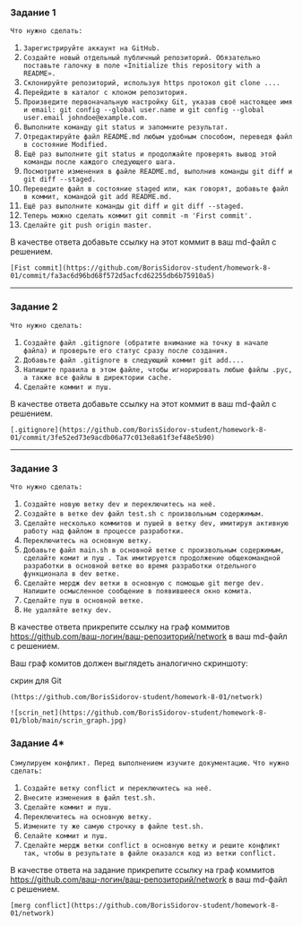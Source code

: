 ### Задание 1

`Что нужно сделать:`

1. `Зарегистрируйте аккаунт на GitHub.`
2. `Создайте новый отдельный публичный репозиторий. Обязательно поставьте галочку в поле «Initialize this repository with a README».`
3. `Склонируйте репозиторий, используя https протокол git clone ....`
4. `Перейдите в каталог с клоном репозитория.`
5. `Произведите первоначальную настройку Git, указав своё настоящее имя и email: git config --global user.name и git config --global user.email johndoe@example.com.`
6. `Выполните команду git status и запомните результат.`
7. `Отредактируйте файл README.md любым удобным способом, переведя файл в состояние Modified.`
8. `Ещё раз выполните git status и продолжайте проверять вывод этой команды после каждого следующего шага.`
9. `Посмотрите изменения в файле README.md, выполнив команды git diff и git diff --staged.`
10. `Переведите файл в состояние staged или, как говорят, добавьте файл в коммит, командой git add README.md.`
11. `Ещё раз выполните команды git diff и git diff --staged.`
12. `Теперь можно сделать коммит git commit -m 'First commit'.`
13. `Сделайте git push origin master.`

В качестве ответа добавьте ссылку на этот коммит в ваш md-файл с решением.

```
[Fist commit](https://github.com/BorisSidorov-student/homework-8-01/commit/fa3ac6d96bd68f572d5acfcd62255db6b75910a5)
```


---

### Задание 2

`Что нужно сделать:`

1. `Создайте файл .gitignore (обратите внимание на точку в начале файла) и проверьте его статус сразу после создания.`
2. `Добавьте файл .gitignore в следующий коммит git add....`
3. `Напишите правила в этом файле, чтобы игнорировать любые файлы .pyc, а также все файлы в директории cache.`
4. `Сделайте коммит и пуш.`

В качестве ответа добавьте ссылку на этот коммит в ваш md-файл с решением.

```
[.gitignore](https://github.com/BorisSidorov-student/homework-8-01/commit/3fe52ed73e9acdb06a77c013e8a61f3ef48e5b90) 
```

---

### Задание 3

`Что нужно сделать:`

1. `Создайте новую ветку dev и переключитесь на неё.`
2. `Создайте в ветке dev файл test.sh с произвольным содержимым.`
3. `Сделайте несколько коммитов и пушей в ветку dev, имитируя активную работу над файлом в процессе разработки.`
4. `Переключитесь на основную ветку.`
5. `Добавьте файл main.sh в основной ветке с произвольным содержимым, сделайте комит и пуш . Так имитируется продолжение общекомандной разработки в основной ветке во время разработки отдельного функционала в dev ветке.`
6. `Сделайте мердж dev ветки в основную с помощью git merge dev. Напишите осмысленное сообщение в появившееся окно комита.`
7. `Сделайте пуш в основной ветке.`
8. `Не удаляйте ветку dev.`

В качестве ответа прикрепите ссылку на граф коммитов https://github.com/ваш-логин/ваш-репозиторий/network в ваш md-файл с решением.

Ваш граф комитов должен выглядеть аналогично скриншоту:

скрин для Git


```
(https://github.com/BorisSidorov-student/homework-8-01/network)
```
`
![scrin_net](https://github.com/BorisSidorov-student/homework-8-01/blob/main/scrin_graph.jpg)
`

### Задание 4*

`Сэмулируем конфликт. Перед выполнением изучите документацию.`
`Что нужно сделать:`

1. `Создайте ветку conflict и переключитесь на неё.`
2. `Внесите изменения в файл test.sh.`
3. `Сделайте коммит и пуш.`
4. `Переключитесь на основную ветку.`
5. `Измените ту же самую строчку в файле test.sh.`
6. `Селайте коммит и пуш.`
7. `Сделайте мердж ветки conflict в основную ветку и решите конфликт так, чтобы в результате в файле оказался код из ветки conflict.`

В качестве ответа на задание прикрепите ссылку на граф коммитов https://github.com/ваш-логин/ваш-репозиторий/network в ваш md-файл с решением.


```
[merg conflict](https://github.com/BorisSidorov-student/homework-8-01/network)

```

